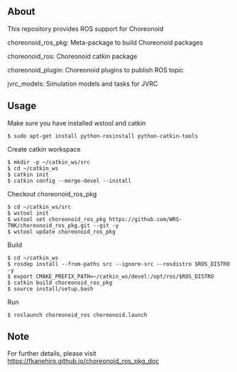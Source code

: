 About
-----

This repository provides ROS support for Choreonoid

choreonoid\_ros\_pkg: Meta-package to build Choreonoid packages

choreonoid\_ros: Choreonoid catkin package

choreonoid\_plugin: Choreonoid plugins to publish ROS topic

jvrc\_models: Simulation models and tasks for JVRC

Usage
-----

Make sure you have installed wstool and catkin

```
$ sudo apt-get install python-rosinstall python-catkin-tools
```

Create catkin workspace

```
$ mkdir -p ~/catkin_ws/src
$ cd ~/catkin_ws
$ catkin init
$ catkin config --merge-devel --install
```

Checkout choreonoid\_ros\_pkg

```
$ cd ~/catkin_ws/src
$ wstool init
$ wstool set choreonoid_ros_pkg https://github.com/WRS-TNK/choreonoid_ros_pkg.git --git -y
$ wstool update choreonoid_ros_pkg
```

Build

```
$ cd ~/catkin_ws
$ rosdep install --from-paths src --ignore-src --rosdistro $ROS_DISTRO -y
$ export CMAKE_PREFIX_PATH=~/catkin_ws/devel:/opt/ros/$ROS_DISTRO
$ catkin build choreonoid_ros_pkg
$ source install/setup.bash
```

Run

```
$ roslaunch choreonoid_ros choreonoid.launch
```

Note
-----

For further details, please visit https://fkanehiro.github.io/choreonoid_ros_pkg_doc

